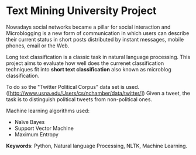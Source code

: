 # Text Mining University Project

 

Nowadays social networks became a pillar for social interaction and Microblogging is a new
form of communication in which users can describe their current status in short posts distributed by
instant messages, mobile phones, email or the Web. 

Long text classification is a classic task in natural language processing. This project aims to evaluate how well does the currenet classification techniques fit into **short text classification** also known as microblog classification.

To do so the "Twitter Political Corpus" data set is used. ([http://www.usna.edu/Users/cs/nchamber/data/twitter/])
Given a tweet, the task is to distinguish political tweets from non-political ones. 

Machine learning algorithms used:
  * Naïve Bayes
  * Support Vector Machine
  * Maximum Entropy

**Keywords**: Python, Natural language Processing, NLTK, Machine Learning.
